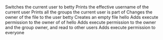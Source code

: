 Switches the current user to betty
Prints the effective username of the current user
Prints all the groups the current user is part of
Changes the owner of the file to the user betty
Creates an empty file hello
Adds execute permission to the owner of of hello 
Adds execute permission to the owner and the group owner, and read to other users
Adds execute permission to everyone
 
